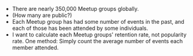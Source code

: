 * There are nearly 350,000 Meetup groups globally. 
* (How many are public?)
* Each Meetup group has had some number of events in the past, and each of those has been attended by some individuals. 
* I want to calculate each Meetup groups' retention rate, not popularity rate. One method: Simply count the average number of events each member attended. 
    